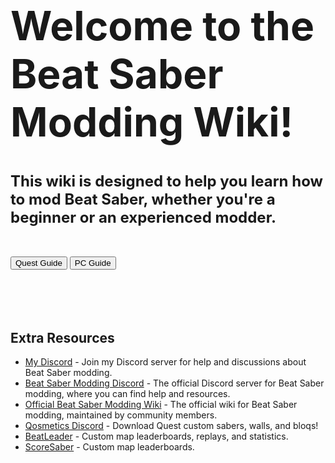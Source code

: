 <h1 style="font-size:4rem;">Welcome to the Beat Saber Modding Wiki!</h1> 
<h1 style="font-size:1.5rem;">This wiki is designed to help you learn how to mod Beat Saber, whether you're a beginner or an experienced modder.</h1><br>

<a href="/#/preQuest"><button class="inline-flex text-white bg-indigo-500 border-0 py-1 px-4 focus:outline-none hover:bg-indigo-400 text-lg rounded-full mr-2">Quest Guide</button></a>       <a href="/#/prePC"><button class="inline-flex text-white bg-indigo-500 border-0 py-1 px-4 focus:outline-none hover:bg-indigo-400 text-lg rounded-full">PC Guide</button></a>
<br><br><br><br><br> 

## Extra Resources
- [My Discord](https://discord.gg/7qhYtJeRE9) - Join my Discord server for help and discussions about Beat Saber modding.
- [Beat Saber Modding Discord](https://discord.gg/beatsabermods) - The official Discord server for Beat Saber modding, where you can find help and resources.
- [Official Beat Saber Modding Wiki](https://bsmg.wiki/) - The official wiki for Beat Saber modding, maintained by community members.
- [Qosmetics Discord](https://discord.gg/qosmetics) - Download Quest custom sabers, walls, and bloqs!
- [BeatLeader](https:////beatleader.com) - Custom map leaderboards, replays, and statistics.
- [ScoreSaber](https://scoresaber.com) - Custom map leaderboards.

